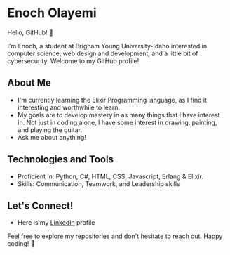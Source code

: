 # Enoch Olayemi

Hello, GitHub! 👋

I'm Enoch, a student at Brigham Young University-Idaho interested in computer science, web design and development, and a little bit of cybersecurity. Welcome to my GitHub profile!

## About Me

- I'm currently learning the Elixir Programming language, as I find it interesting and worthwhile to learn.
- My goals are to develop mastery in as many things that I have interest in. Not just in coding alone, I have some interest in drawing, painting, and playing the guitar.
- Ask me about anything!

## Technologies and Tools

- Proficient in: Python, C#, HTML, CSS, Javascript, Erlang & Elixir.
- Skills: Communication, Teamwork, and Leadership skills

## Let's Connect!

- Here is my [LinkedIn](https://www.linkedin.com/in/enoch-olayemi-9617b6298/) profile

Feel free to explore my repositories and don't hesitate to reach out. Happy coding! 🚀
